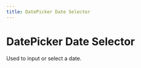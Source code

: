 ```yaml
---
title: DatePicker Date Selector
---
```


# DatePicker Date Selector

<div>Used to input or select a date.</div>
